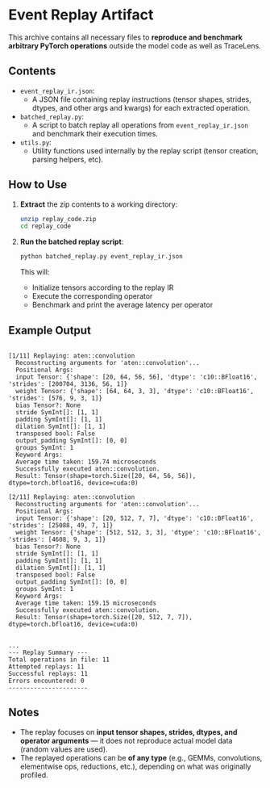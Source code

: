
# Event Replay Artifact
 
This archive contains all necessary files to **reproduce and benchmark arbitrary PyTorch operations** outside the model code as well as TraceLens.

## Contents

- `event_replay_ir.json`: 
  - A JSON file containing replay instructions (tensor shapes, strides, dtypes, and other args and kwargs) for each extracted operation.
- `batched_replay.py`: 
  - A script to batch replay all operations from `event_replay_ir.json` and benchmark their execution times.
- `utils.py`: 
  - Utility functions used internally by the replay script (tensor creation, parsing helpers, etc).

## How to Use

1. **Extract** the zip contents to a working directory:
   
   ```bash
   unzip replay_code.zip
   cd replay_code
   ```

2. **Run the batched replay script**:

   ```bash
   python batched_replay.py event_replay_ir.json
   ```

   This will:
   - Initialize tensors according to the replay IR
   - Execute the corresponding operator
   - Benchmark and print the average latency per operator


## Example Output

```

[1/11] Replaying: aten::convolution
  Reconstructing arguments for 'aten::convolution'...
  Positional Args:
  input Tensor: {'shape': [20, 64, 56, 56], 'dtype': 'c10::BFloat16', 'strides': [200704, 3136, 56, 1]}
  weight Tensor: {'shape': [64, 64, 3, 3], 'dtype': 'c10::BFloat16', 'strides': [576, 9, 3, 1]}
  bias Tensor?: None
  stride SymInt[]: [1, 1]
  padding SymInt[]: [1, 1]
  dilation SymInt[]: [1, 1]
  transposed bool: False
  output_padding SymInt[]: [0, 0]
  groups SymInt: 1
  Keyword Args:
  Average time taken: 159.74 microseconds
  Successfully executed aten::convolution.
  Result: Tensor(shape=torch.Size([20, 64, 56, 56]), dtype=torch.bfloat16, device=cuda:0)

[2/11] Replaying: aten::convolution
  Reconstructing arguments for 'aten::convolution'...
  Positional Args:
  input Tensor: {'shape': [20, 512, 7, 7], 'dtype': 'c10::BFloat16', 'strides': [25088, 49, 7, 1]}
  weight Tensor: {'shape': [512, 512, 3, 3], 'dtype': 'c10::BFloat16', 'strides': [4608, 9, 3, 1]}
  bias Tensor?: None
  stride SymInt[]: [1, 1]
  padding SymInt[]: [1, 1]
  dilation SymInt[]: [1, 1]
  transposed bool: False
  output_padding SymInt[]: [0, 0]
  groups SymInt: 1
  Keyword Args:
  Average time taken: 159.15 microseconds
  Successfully executed aten::convolution.
  Result: Tensor(shape=torch.Size([20, 512, 7, 7]), dtype=torch.bfloat16, device=cuda:0)


...
--- Replay Summary ---
Total operations in file: 11
Attempted replays: 11
Successful replays: 11
Errors encountered: 0
----------------------
```

## Notes

- The replay focuses on **input tensor shapes, strides, dtypes, and operator arguments** — it does not reproduce actual model data (random values are used).
- The replayed operations can be **of any type** (e.g., GEMMs, convolutions, elementwise ops, reductions, etc.), depending on what was originally profiled.
